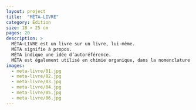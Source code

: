 ```yaml
---
layout: project
title:  "MÉTA—LIVRE"
category: Édition
size: 18 × 25 cm
pages: 20
description: >
  MÉTA—LIVRE est un livre sur un livre, lui-même.
  MÉTA signifie à propos.
  MÉTA indique une idée d’autoréférence.
  MÉTA est également utilisé en chimie organique, dans la nomenclature des dérivés benzéniques.
images:
  - meta-livre/01.jpg
  - meta-livre/02.jpg
  - meta-livre/03.jpg
  - meta-livre/04.jpg
  - meta-livre/05.jpg
  - meta-livre/06.jpg
---
```

